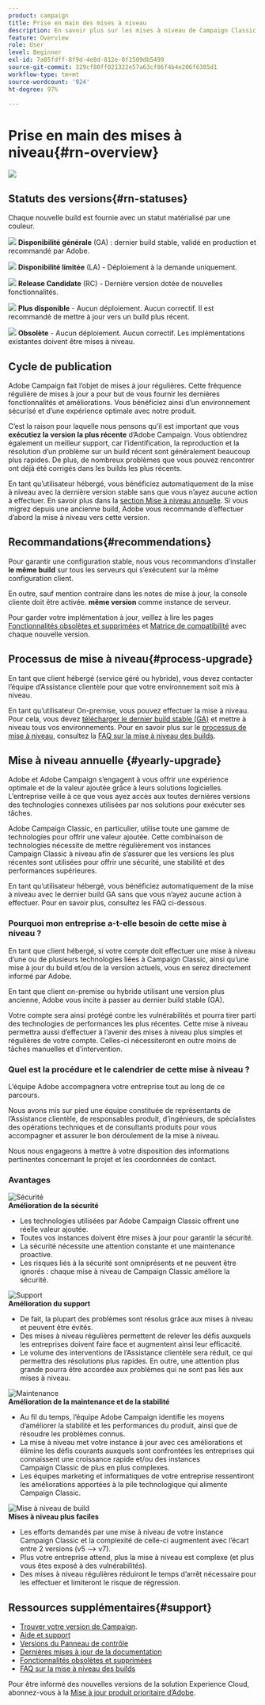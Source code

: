 ```yaml
---
product: campaign
title: Prise en main des mises à niveau
description: En savoir plus sur les mises à niveau de Campaign Classic
feature: Overview
role: User
level: Beginner
exl-id: 7a05fdff-8f9d-4e8d-812e-0f1509db5499
source-git-commit: 329cf80ff021322e57a63cf86f4b4e206f6385d1
workflow-type: tm+mt
source-wordcount: '924'
ht-degree: 97%

---
```


# Prise en main des mises à niveau{#rn-overview}

![](../../assets/v7-only.svg)

## Statuts des versions{#rn-statuses}

Chaque nouvelle build est fournie avec un statut matérialisé par une couleur.

![](assets/do-not-localize/green3.png) **Disponibilité générale** (GA) : dernier build stable, validé en production et recommandé par Adobe.

![](assets/do-not-localize/limited3.png) **Disponibilité limitée** (LA) - Déploiement à la demande uniquement.

![](assets/do-not-localize/blue3.png) **Release Candidate** (RC) - Dernière version dotée de nouvelles fonctionnalités.

![](assets/do-not-localize/orange3.png) **Plus disponible** - Aucun déploiement. Aucun correctif. Il est recommandé de mettre à jour vers un build plus récent.

![](assets/do-not-localize/red3.png) **Obsolète** - Aucun déploiement. Aucun correctif. Les implémentations existantes doivent être mises à niveau.

## Cycle de publication

Adobe Campaign fait l’objet de mises à jour régulières. Cette fréquence régulière de mises à jour a pour but de vous fournir les dernières fonctionnalités et améliorations. Vous bénéficiez ainsi d’un environnement sécurisé et d’une expérience optimale avec notre produit.

C’est la raison pour laquelle nous pensons qu’il est important que vous **exécutiez la version la plus récente** d’Adobe Campaign. Vous obtiendrez également un meilleur support, car l’identification, la reproduction et la résolution d’un problème sur un build récent sont généralement beaucoup plus rapides. De plus, de nombreux problèmes que vous pouvez rencontrer ont déjà été corrigés dans les builds les plus récents.

En tant qu’utilisateur hébergé, vous bénéficiez automatiquement de la mise à niveau avec la dernière version stable sans que vous n’ayez aucune action à effectuer. En savoir plus dans la [section Mise à niveau annuelle](#yearly-upgrade). Si vous migrez depuis une ancienne build, Adobe vous recommande d’effectuer d’abord la mise à niveau vers cette version.

## Recommandations{#recommendations}

Pour garantir une configuration stable, nous vous recommandons d’installer **le même build** sur tous les serveurs qui s’exécutent sur la même configuration client.

En outre, sauf mention contraire dans les notes de mise à jour, la console cliente doit être activée. **même version** comme instance de serveur.

Pour garder votre implémentation à jour, veillez à lire les pages [Fonctionnalités obsolètes et supprimées](../../rn/using/deprecated-features.md) et [Matrice de compatibilité](../../rn/using/compatibility-matrix.md) avec chaque nouvelle version.

## Processus de mise à niveau{#process-upgrade}

En tant que client hébergé (service géré ou hybride), vous devez contacter l’équipe d’Assistance clientèle pour que votre environnement soit mis à niveau.

En tant qu’utilisateur On-premise, vous pouvez effectuer la mise à niveau. Pour cela, vous devez [télécharger le dernier build stable (GA)](https://experience.adobe.com/#/downloads/content/software-distribution/en/campaign.html) et mettre à niveau tous vos environnements. Pour en savoir plus sur le [processus de mise à niveau](../../production/using/build-upgrade.md), consultez la [FAQ sur la mise à niveau des builds](../../platform/using/faq-build-upgrade.md).

## Mise à niveau annuelle {#yearly-upgrade}

Adobe et Adobe Campaign s’engagent à vous offrir une expérience optimale et de la valeur ajoutée grâce à leurs solutions logicielles. L’entreprise veille à ce que vous ayez accès aux toutes dernières versions des technologies connexes utilisées par nos solutions pour exécuter ses tâches.

Adobe Campaign Classic, en particulier, utilise toute une gamme de technologies pour offrir une valeur ajoutée. Cette combinaison de technologies nécessite de mettre régulièrement vos instances Campaign Classic à niveau afin de s’assurer que les versions les plus récentes sont utilisées pour offrir une sécurité, une stabilité et des performances supérieures.

En tant qu’utilisateur hébergé, vous bénéficiez automatiquement de la mise à niveau avec le dernier build GA sans que vous n’ayez aucune action à effectuer. Pour en savoir plus, consultez les FAQ ci-dessous.

### Pourquoi mon entreprise a-t-elle besoin de cette mise à niveau ?

En tant que client hébergé, si votre compte doit effectuer une mise à niveau d’une ou de plusieurs technologies liées à Campaign Classic, ainsi qu’une mise à jour du build et/ou de la version actuels, vous en serez directement informé par Adobe.

En tant que client on-premise ou hybride utilisant une version plus ancienne, Adobe vous incite à passer au dernier build stable (GA).

Votre compte sera ainsi protégé contre les vulnérabilités et pourra tirer parti des technologies de performances les plus récentes. Cette mise à niveau permettra aussi d’effectuer à l’avenir des mises à niveau plus simples et régulières de votre compte. Celles-ci nécessiteront en outre moins de tâches manuelles et d’intervention.

### Quel est la procédure et le calendrier de cette mise à niveau ?

L’équipe Adobe accompagnera votre entreprise tout au long de ce parcours.

Nous avons mis sur pied une équipe constituée de représentants de l’Assistance clientèle, de responsables produit, d’ingénieurs, de spécialistes des opérations techniques et de consultants produits pour vous accompagner et assurer le bon déroulement de la mise à niveau.

Nous nous engageons à mettre à votre disposition des informations pertinentes concernant le projet et les coordonnées de contact.

### Avantages

<tr>
  <td>
      <img alt="Sécurité" src="assets/do-not-localize/security.png"/>
    <div>
    <strong>Amélioration de la sécurité</strong>
    </div>
    <ul>
    <li>Les technologies utilisées par Adobe Campaign Classic offrent une réelle valeur ajoutée.</li>
    <li>Toutes vos instances doivent être mises à jour pour garantir la sécurité.</li>
    <li>La sécurité nécessite une attention constante et une maintenance proactive.</li>
    <li>Les risques liés à la sécurité sont omniprésents et ne peuvent être ignorés : chaque mise à niveau de Campaign Classic améliore la sécurité.</li>
    </ul>
  </td>

<td>
      <img alt="Support" src="assets/do-not-localize/support.png" />
    <div>
    <strong>Amélioration du support</strong>
    </div>
    <ul>
    <li>De fait, la plupart des problèmes sont résolus grâce aux mises à niveau et peuvent être évités.</li>
    <li>Des mises à niveau régulières permettent de relever les défis auxquels les entreprises doivent faire face et augmentent ainsi leur efficacité.</li>
    <li>Le volume des interventions de l’Assistance clientèle sera réduit, ce qui permettra des résolutions plus rapides. En outre, une attention plus grande pourra être accordée aux problèmes qui ne sont pas liés aux mises à niveau.</li>
    </ul>
  </td>
</tr>

<tr>
  <td>
      <img alt="Maintenance" src="assets/do-not-localize/maintenance.png"/>
    <div>
    <strong>Amélioration de la maintenance et de la stabilité</strong>
    </div>
    <ul>
    <li>Au fil du temps, l’équipe Adobe Campaign identifie les moyens d’améliorer la stabilité et les performances du produit, ainsi que de résoudre les problèmes connus.</li>
    <li>La mise à niveau met votre instance à jour avec ces améliorations et élimine les défis courants auxquels sont confrontées les entreprises qui connaissent une croissance rapide et/ou des instances Campaign Classic de plus en plus complexes.</li>
    <li>Les équipes marketing et informatiques de votre entreprise ressentiront les améliorations apportées à la pile technologique qui alimente Campaign Classic.</li>
    </ul>
  </td>

<td>
      <img alt="Mise à niveau de build" src="assets/do-not-localize/upgrades.png" />
    <div>
    <strong>Mises à niveau plus faciles</strong>
    </a>
    </div>
    <ul>
    <li>Les efforts demandés par une mise à niveau de votre instance Campaign Classic et la complexité de celle-ci augmentent avec l’écart entre 2 versions (v5 —&gt; v7).</li>
    <li>Plus votre entreprise attend, plus la mise à niveau est complexe (et plus vous êtes exposé à des vulnérabilités).</li>
    <li>Des mises à niveau régulières réduiront le temps d’arrêt nécessaire pour les effectuer et limiteront le risque de régression.</li>
    </ul>
  </td>
</tr>
</table>

## Ressources supplémentaires{#support}

* [Trouver votre version de Campaign](../../platform/using/launching-adobe-campaign.md#getting-your-campaign-version).
* [Aide et support](../../support.md)
* [Versions du Panneau de contrôle](https://experienceleague.adobe.com/docs/control-panel/using/release-notes.html?lang=fr)
* [Dernières mises à jour de la documentation](../../rn/using/documentation-updates.md)
* [Fonctionnalités obsolètes et supprimées](../../rn/using/deprecated-features.md)
* [FAQ sur la mise à niveau des builds](../../platform/using/faq-build-upgrade.md)

Pour être informé des nouvelles versions de la solution Experience Cloud, abonnez-vous à la [Mise à jour produit prioritaire d’Adobe](https://www.adobe.com/fr/subscription/priority-product-update.html).
